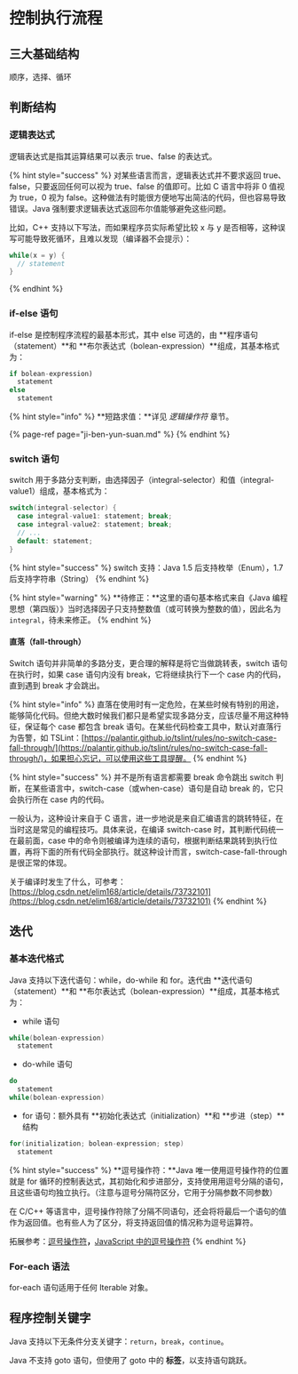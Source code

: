 # 控制执行流程

## 三大基础结构

顺序，选择、循环

## 判断结构

### 逻辑表达式

逻辑表达式是指其运算结果可以表示 true、false 的表达式。

{% hint style="success" %}
对某些语言而言，逻辑表达式并不要求返回 true、false，只要返回任何可以视为 true、false 的值即可。比如 C 语言中将非 0 值视为 true，0 视为 false。这种做法有时能很方便地写出简洁的代码，但也容易导致错误。Java 强制要求逻辑表达式返回布尔值能够避免这些问题。

比如，C++ 支持以下写法，而如果程序员实际希望比较 x 与 y 是否相等，这种误写可能导致死循环，且难以发现（编译器不会提示）：

```cpp
while(x = y) {
  // statement
}
```
{% endhint %}



### if-else 语句

if-else 是控制程序流程的最基本形式，其中 else 可选的，由 **程序语句（statement）**和 **布尔表达式（bolean-expression）**组成，其基本格式为：

```java
if bolean-expression)
  statement
else
  statement
```

{% hint style="info" %}
**短路求值：**详见 _逻辑操作符_ 章节。

{% page-ref page="ji-ben-yun-suan.md" %}
{% endhint %}





### switch 语句

switch 用于多路分支判断，由选择因子（integral-selector）和值（integral-value1）组成，基本格式为：

```java
switch(integral-selector) {
  case integral-value1: statement; break;
  case integral-value2: statement; break;
  // ...
  default: statement;
}
```

{% hint style="success" %}
switch 支持：Java 1.5 后支持枚举（Enum），1.7 后支持字符串（String）
{% endhint %}

{% hint style="warning" %}
**待修正：**这里的语句基本格式来自《Java 编程思想（第四版）》当时选择因子只支持整数值（或可转换为整数的值），因此名为 `integral`，待未来修正。
{% endhint %}



#### 直落（fall-through）

Switch 语句并非简单的多路分支，更合理的解释是将它当做跳转表，switch 语句在执行时，如果 case 语句内没有 break，它将继续执行下一个 case 内的代码，直到遇到 break 才会跳出。

{% hint style="info" %}
直落在使用时有一定危险，在某些时候有特别的用途，能够简化代码。但绝大数时候我们都只是希望实现多路分支，应该尽量不用这种特征，保证每个 case 都包含 break 语句。在某些代码检查工具中，默认对直落行为告警，如 TSLint：[https://palantir.github.io/tslint/rules/no-switch-case-fall-through/](https://palantir.github.io/tslint/rules/no-switch-case-fall-through/)，如果担心忘记，可以使用这些工具提醒。
{% endhint %}

{% hint style="success" %}
并不是所有语言都需要 break 命令跳出 switch 判断，在某些语言中，switch-case（或when-case）语句是自动 break 的，它只会执行所在 case 内的代码。

一般认为，这种设计来自于 C 语言，进一步地说是来自汇编语言的跳转特征，在当时这是常见的编程技巧。具体来说，在编译 switch-case 时，其判断代码统一在最前面，case 中的命令则被编译为连续的语句，根据判断结果跳转到执行位置，再将下面的所有代码全部执行。就这种设计而言，switch-case-fall-through 是很正常的体现。

关于编译时发生了什么，可参考：[https://blog.csdn.net/elim168/article/details/73732101](https://blog.csdn.net/elim168/article/details/73732101)
{% endhint %}

### 

## 迭代

### 基本迭代格式

Java 支持以下迭代语句：while，do-while 和 for。迭代由 **迭代语句（statement）**和 **布尔表达式（bolean-expression）**组成，其基本格式为：

* while 语句

```java
while(bolean-expression)
  statement
```

* do-while 语句

```java
do
  statement
while(bolean-expression)
```

* for 语句：额外具有 **初始化表达式（initialization）**和 **步进（step）**结构

```java
for(initialization; bolean-expression; step)
  statement
```



{% hint style="success" %}
**逗号操作符：**Java 唯一使用逗号操作符的位置就是 for 循环的控制表达式，其初始化和步进部分，支持使用用逗号分隔的语句，且这些语句均独立执行。（注意与逗号分隔符区分，它用于分隔参数不同参数）

在 C/C++ 等语言中，逗号操作符除了分隔不同语句，还会将将最后一个语句的值作为返回值。也有些人为了区分，将支持返回值的情况称为逗号运算符。

拓展参考：[逗号操作符](https://en.wikipedia.org/wiki/Comma_operator)**，**[JavaScript 中的逗号操作符](https://developer.mozilla.org/en-US/docs/Web/JavaScript/Reference/Operators/Comma_Operator)
{% endhint %}



### For-each 语法

for-each 语句适用于任何 Iterable 对象。



## 程序控制关键字

Java 支持以下无条件分支关键字：`return`，`break`，`continue`。

Java 不支持 goto 语句，但使用了 goto 中的 **标签**，以支持语句跳跃。

